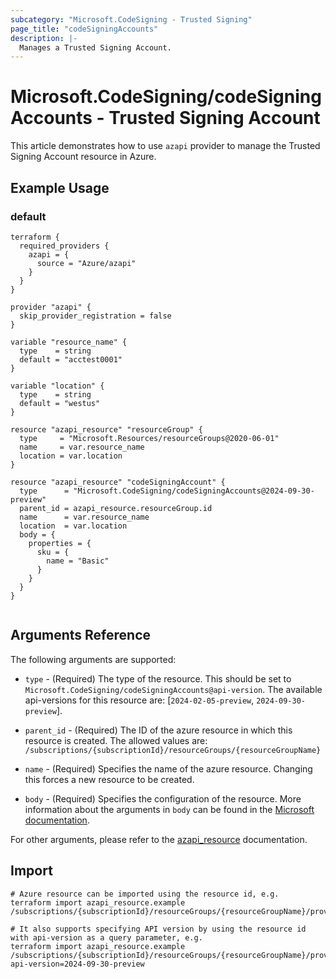 ```yaml
---
subcategory: "Microsoft.CodeSigning - Trusted Signing"
page_title: "codeSigningAccounts"
description: |-
  Manages a Trusted Signing Account.
---
```


# Microsoft.CodeSigning/codeSigningAccounts - Trusted Signing Account

This article demonstrates how to use `azapi` provider to manage the Trusted Signing Account resource in Azure.



## Example Usage

### default

```hcl
terraform {
  required_providers {
    azapi = {
      source = "Azure/azapi"
    }
  }
}

provider "azapi" {
  skip_provider_registration = false
}

variable "resource_name" {
  type    = string
  default = "acctest0001"
}

variable "location" {
  type    = string
  default = "westus"
}

resource "azapi_resource" "resourceGroup" {
  type     = "Microsoft.Resources/resourceGroups@2020-06-01"
  name     = var.resource_name
  location = var.location
}

resource "azapi_resource" "codeSigningAccount" {
  type      = "Microsoft.CodeSigning/codeSigningAccounts@2024-09-30-preview"
  parent_id = azapi_resource.resourceGroup.id
  name      = var.resource_name
  location  = var.location
  body = {
    properties = {
      sku = {
        name = "Basic"
      }
    }
  }
}


```



## Arguments Reference

The following arguments are supported:

* `type` - (Required) The type of the resource. This should be set to `Microsoft.CodeSigning/codeSigningAccounts@api-version`. The available api-versions for this resource are: [`2024-02-05-preview`, `2024-09-30-preview`].

* `parent_id` - (Required) The ID of the azure resource in which this resource is created. The allowed values are:  
  `/subscriptions/{subscriptionId}/resourceGroups/{resourceGroupName}`

* `name` - (Required) Specifies the name of the azure resource. Changing this forces a new resource to be created.

* `body` - (Required) Specifies the configuration of the resource. More information about the arguments in `body` can be found in the [Microsoft documentation](https://learn.microsoft.com/en-us/azure/templates/Microsoft.CodeSigning/codeSigningAccounts?pivots=deployment-language-terraform).

For other arguments, please refer to the [azapi_resource](https://registry.terraform.io/providers/Azure/azapi/latest/docs/resources/resource) documentation.

## Import

 ```shell
 # Azure resource can be imported using the resource id, e.g.
 terraform import azapi_resource.example /subscriptions/{subscriptionId}/resourceGroups/{resourceGroupName}/providers/Microsoft.CodeSigning/codeSigningAccounts/{resourceName}
 
 # It also supports specifying API version by using the resource id with api-version as a query parameter, e.g.
 terraform import azapi_resource.example /subscriptions/{subscriptionId}/resourceGroups/{resourceGroupName}/providers/Microsoft.CodeSigning/codeSigningAccounts/{resourceName}?api-version=2024-09-30-preview
 ```
